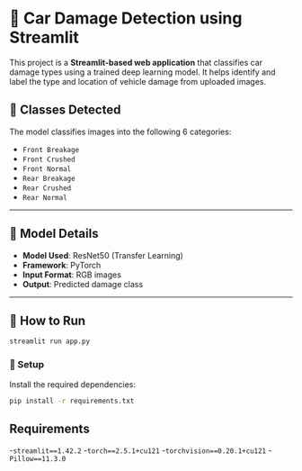 # 🚗 Car Damage Detection using Streamlit

This project is a **Streamlit-based web application** that classifies car damage types using a trained deep learning model. It helps identify and label the type and location of vehicle damage from uploaded images.



## 📸 Classes Detected

The model classifies images into the following 6 categories:

- `Front Breakage`
- `Front Crushed`
- `Front Normal`
- `Rear Breakage`
- `Rear Crushed`
- `Rear Normal`

---

## 🧠 Model Details

- **Model Used**: ResNet50 (Transfer Learning)
- **Framework**: PyTorch
- **Input Format**: RGB images
- **Output**: Predicted damage class

---

## 🚀 How to Run
```bash
streamlit run app.py
```

### 🔧 Setup

Install the required dependencies:

```bash
pip install -r requirements.txt

```
## Requirements
-`streamlit==1.42.2`
-`torch==2.5.1+cu121`
-`torchvision==0.20.1+cu121`
-`Pillow==11.3.0`
